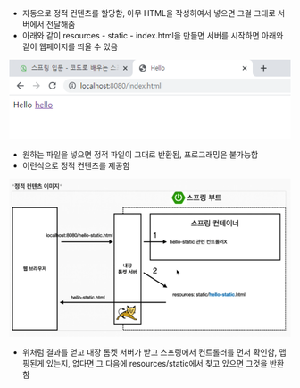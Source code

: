 - 자동으로 정적 컨텐츠를 할당함, 아무 HTML을 작성하여서 넣으면 그걸 그대로 서버에서 전달해줌
- 아래와 같이 resources - static - index.html을 만들면 서버를 시작하면 아래와 같이 웹페이지를 띄울 수 있음

![one](/img/Spring/Web/one.png)

- 원하는 파일을 넣으면 정적 파일이 그대로 반환됨, 프로그래밍은 불가능함
- 이런식으로 정적 컨텐츠를 제공함

![one](/img/Spring/Web/two.png)

- 위처럼 결과를 얻고 내장 톰켓 서버가 받고 스프링에서 컨트롤러를 먼저 확인함, 맵핑된게 있는지, 없다면 그 다음에 resources/static에서 찾고 있으면 그것을 반환함
